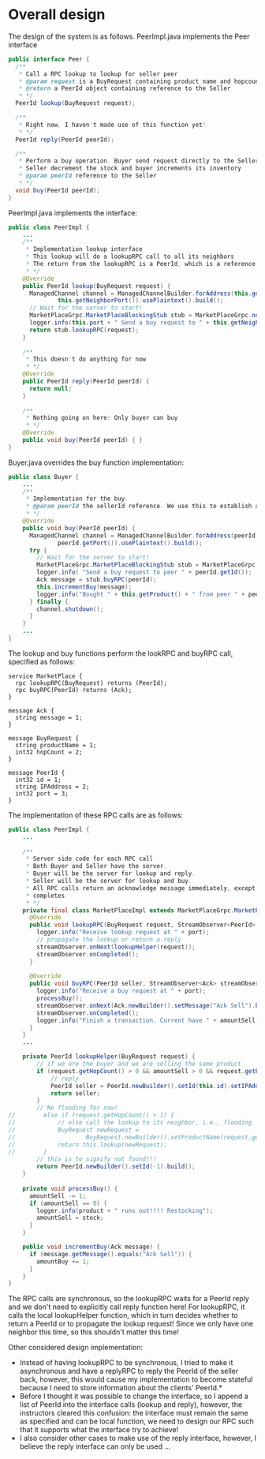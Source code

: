 # Overall design

The design of the system is as follows. PeerImpl.java implements the Peer interface

```java
public interface Peer {
  /**
   * Call a RPC lookup to lookup for seller peer
   * @param request is a BuyRequest containing product name and hopcount
   * @return a PeerId object containing reference to the Seller
   * */
  PeerId lookup(BuyRequest request);

  /**
   * Right now, I haven't made use of this function yet!
   * */
  PeerId reply(PeerId peerId);

  /**
   * Perform a buy operation. Buyer send request directly to the Seller.
   * Seller decrement the stock and buyer increments its inventory
   * @param peerId reference to the Seller
   * */
  void buy(PeerId peerId);
}
```

PeerImpl.java implements the interface:

```java
public class PeerImpl {
    ...
    /**
     * Implementation lookup interface
     * This lookup will do a lookupRPC call to all its neighbors
     * The return from the lookupRPC is a PeerId, which is a reference to the seller
     * */
    @Override
    public PeerId lookup(BuyRequest request) {
      ManagedChannel channel = ManagedChannelBuilder.forAddress(this.getNeighborAddress(),
              this.getNeighborPort()).usePlaintext().build();
      // Wait for the server to start!
      MarketPlaceGrpc.MarketPlaceBlockingStub stub = MarketPlaceGrpc.newBlockingStub(channel).withWaitForReady();
      logger.info(this.port + " Send a buy request to " + this.getNeighborAddress() + " " + this.getNeighborPort());
      return stub.lookupRPC(request);
    }
  
    /**
     * This doesn't do anything for now
     * */
    @Override
    public PeerId reply(PeerId peerId) {
      return null;
    }
  
    /**
     * Nothing going on here! Only buyer can buy
     * */
    @Override
    public void buy(PeerId peerId) { }
}
```

Buyer.java overrides the buy function implementation:

```java
public class Buyer {
    ...
    /**
     * Implementation for the buy.
     * @param peerId the sellerId reference. We use this to establish a direct connection to the seller
     * */
    @Override
    public void buy(PeerId peerId) {
      ManagedChannel channel = ManagedChannelBuilder.forAddress(peerId.getIPAddress(),
              peerId.getPort()).usePlaintext().build();
      try {
        // Wait for the server to start!
        MarketPlaceGrpc.MarketPlaceBlockingStub stub = MarketPlaceGrpc.newBlockingStub(channel).withWaitForReady();
        logger.info( "Send a buy request to peer " + peerId.getId());
        Ack message = stub.buyRPC(peerId);
        this.incrementBuy(message);
        logger.info("Bought " + this.getProduct() + " from peer " + peerId.getId() + ". Buyer current has " + this.getAmountBuy() + " " + this.getProduct());
      } finally {
        channel.shutdown();
      }
    }
    ...
}
```

The lookup and buy functions perform the lookRPC and buyRPC call, specified as follows:

``` 
service MarketPlace {
  rpc lookupRPC(BuyRequest) returns (PeerId);
  rpc buyRPC(PeerId) returns (Ack);
}

message Ack {
  string message = 1;
}

message BuyRequest {
  string productName = 1;
  int32 hopCount = 2;
}

message PeerId {
  int32 id = 1;
  string IPAddress = 2;
  int32 port = 3;
}
```

The implementation of these RPC calls are as follows:

```java
public class PeerImpl {
    ...
    
    /**
     * Server side code for each RPC call
     * Both Buyer and Seller have the server.
     * Buyer will be the server for lookup and reply.
     * Seller will be the server for lookup and buy.
     * All RPC calls return an acknowledge message immediately, except for the buy RPC which blocks until the buy
     * completes
     * */
    private final class MarketPlaceImpl extends MarketPlaceGrpc.MarketPlaceImplBase {
      @Override
      public void lookupRPC(BuyRequest request, StreamObserver<PeerId> streamObserver) {
        logger.info("Receive lookup request at " + port);
        // propagate the lookup or return a reply
        streamObserver.onNext(lookupHelper(request));
        streamObserver.onCompleted();
      }
  
      @Override
      public void buyRPC(PeerId seller, StreamObserver<Ack> streamObserver) {
        logger.info("Receive a buy request at " + port);
        processBuy();
        streamObserver.onNext(Ack.newBuilder().setMessage("Ack Sell").build());
        streamObserver.onCompleted();
        logger.info("Finish a transaction. Current have " + amountSell);
      }
    }
    ...

    private PeerId lookupHelper(BuyRequest request) {
        // if we are the buyer and we are selling the same product
        if (request.getHopCount() > 0 && amountSell > 0 && request.getProductName().equals(product)) {
            // reply
            PeerId seller = PeerId.newBuilder().setId(this.id).setIPAddress(this.IPAddress).setPort(this.port).build();
            return seller;
        }
        // No flooding for now!
//        else if (request.getHopCount() > 1) {
//            // else call the lookup to its neighbor, i.e., flooding
//            BuyRequest newRequest =
//                    BuyRequest.newBuilder().setProductName(request.getProductName()).setHopCount(request.getHopCount() - 1).build();
//            return this.lookup(newRequest);
//        }
        // this is to signify not found!!!
        return PeerId.newBuilder().setId(-1).build();
    }
    
    private void processBuy() {
      amountSell -= 1;
      if (amountSell == 0) {
        logger.info(product + " runs out!!!! Restocking");
        amountSell = stock;
      }
    }

    public void incrementBuy(Ack message) {
      if (message.getMessage().equals("Ack Sell")) {
        amountBuy += 1;
      }
    }
}
```

The RPC calls are synchronous, so the lookupRPC waits for a PeerId reply and we don't need to explicitly call reply function here!
For lookupRPC, it calls the local lookupHelper function, which in turn decides whether to return a PeerId or to propagate the lookup request! Since we only have one neighbor this time, so this shouldn't matter this time!

Other considered design implementation:

* Instead of having lookupRPC to be synchronous, I tried to make it asynchronous and have a replyRPC to reply the PeerId of the seller back, however, this would cause my implementation to become stateful because I need to store information about the clients' PeerId.* 
* Before I thought it was possible to change the interface, so I append a list of PeerId into the interface calls (lookup and reply), however, the instructors cleared this confusion: the interface must remain the same as specified and can be local function, we need to design our RPC such that it supports what the interface try to achieve!
* I also consider other cases to make use of the reply interface, however, I believe the reply interface can only be used ...


